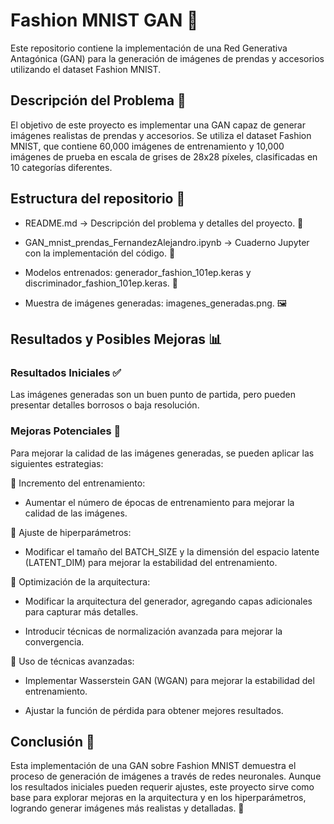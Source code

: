 # Fashion MNIST GAN 🧵 

Este repositorio contiene la implementación de una Red Generativa Antagónica (GAN) para la generación de imágenes de prendas y accesorios utilizando el dataset Fashion MNIST.

## Descripción del Problema 📌

El objetivo de este proyecto es implementar una GAN capaz de generar imágenes realistas de prendas y accesorios. Se utiliza el dataset Fashion MNIST, que contiene 60,000 imágenes de entrenamiento y 10,000 imágenes de prueba en escala de grises de 28x28 píxeles, clasificadas en 10 categorías diferentes.

## Estructura del repositorio 📂 

* README.md → Descripción del problema y detalles del proyecto. 📄 

* GAN_mnist_prendas_FernandezAlejandro.ipynb → Cuaderno Jupyter con la implementación del código. 📓 

* Modelos entrenados: generador_fashion_101ep.keras y discriminador_fashion_101ep.keras. 🤖 

* Muestra de imágenes generadas: imagenes_generadas.png. 🖼️ 

## Resultados y Posibles Mejoras 📊 

### Resultados Iniciales ✅ 

Las imágenes generadas son un buen punto de partida, pero pueden presentar detalles borrosos o baja resolución.

### Mejoras Potenciales 🚀 

Para mejorar la calidad de las imágenes generadas, se pueden aplicar las siguientes estrategias:

📌 Incremento del entrenamiento:

* Aumentar el número de épocas de entrenamiento para mejorar la calidad de las imágenes.

📌 Ajuste de hiperparámetros:

* Modificar el tamaño del BATCH_SIZE y la dimensión del espacio latente (LATENT_DIM) para mejorar la estabilidad del entrenamiento.

📌 Optimización de la arquitectura:

* Modificar la arquitectura del generador, agregando capas adicionales para capturar más detalles.

* Introducir técnicas de normalización avanzada para mejorar la convergencia.

📌 Uso de técnicas avanzadas:

* Implementar Wasserstein GAN (WGAN) para mejorar la estabilidad del entrenamiento.

* Ajustar la función de pérdida para obtener mejores resultados.

## Conclusión 🎯 

Esta implementación de una GAN sobre Fashion MNIST demuestra el proceso de generación de imágenes a través de redes neuronales. Aunque los resultados iniciales pueden requerir ajustes, este proyecto sirve como base para explorar mejoras en la arquitectura y en los hiperparámetros, logrando generar imágenes más realistas y detalladas. 🚀
